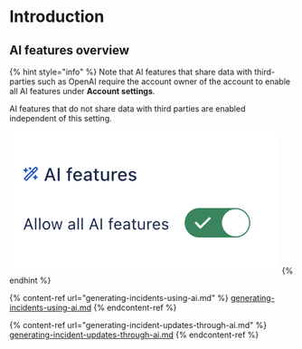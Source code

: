 # Introduction

## AI features overview

{% hint style="info" %}
Note that AI features that share data with third-parties such as OpenAI require the account owner of the account to enable all AI features under **Account settings**.&#x20;

AI features that do not share data with third parties are enabled independent of this setting.

![](<../.gitbook/assets/image (183).png>)
{% endhint %}

{% content-ref url="generating-incidents-using-ai.md" %}
[generating-incidents-using-ai.md](generating-incidents-using-ai.md)
{% endcontent-ref %}

{% content-ref url="generating-incident-updates-through-ai.md" %}
[generating-incident-updates-through-ai.md](generating-incident-updates-through-ai.md)
{% endcontent-ref %}





